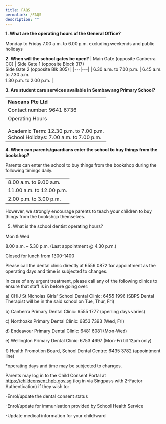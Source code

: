 ```yaml
---
title: FAQS
permalink: /FAQS
description: ""
---
```

**1.    What are the operating hours of the General Office?**


Monday to Friday 7.00 a.m. to 6.00 p.m. excluding weekends and public holidays

 


**2.    When will the school gates be open?**
| Main Gate (opposite Canberra CC) | Side Gate 1 (opposite Block 317)<br>Side Gate 2 (opposite Blk 305) |
|---|---|
| 6.30 a.m. to 7.00 p.m. | 6.45 a.m. to 7.30 a.m.<br>1.30 p.m. to 2.00 p.m. |




**3.    Are student care services available in Sembawang Primary School?**

|  |
|---|
| **Nascans Pte Ltd** |
| Contact number: 9641 6736 |
| Operating Hours<br><br>Academic Term: 12.30 p.m. to 7.00 p.m.<br>School Holidays: 7.00 a.m. to 7.00 p.m. |



**4.    When can parents/guardians enter the school to buy things from the bookshop?**

Parents can enter the school to buy things from the bookshop during the following timings daily.


|  |
|---|
| 8.00 a.m. to 9.00 a.m. |
| 11.00 a.m. to 12.00 p.m.  |
| 2.00 p.m. to 3.00 p.m. |


However, we strongly encourage parents to teach your children to buy things from the bookshop themselves.





5.    What is the school dentist operating hours?


Mon & Wed

8.00 a.m. – 5.30 p.m. (Last appointment @ 4.30 p.m.)

Closed for lunch from 1300-1400

                                                                

Please call the dental clinic directly at 6556 0872 for appointment as the operating days and time is subjected to changes.


In case of any urgent treatment, please call any of the following clinics to ensure that staff is in before going over:

 

a) CHIJ St Nicholas Girls' School Dental Clinic: 6455 1996 (SBPS Dental Therapist will be in the said school on Tue, Thur, Fri)

b) Canberra Primary Dental Clinic: 6555 1777 (opening days varies)

c)  Northoaks Primary Dental Clinic: 6853 7393 (Wed, Fri)

d)  Endeavour Primary Dental Clinic: 6481 6081 (Mon-Wed)

e)  Wellington Primary Dental Clinic: 6753 4697 (Mon-Fri till 12pm only)

f)  Health Promotion Board, School Dental Centre: 6435 3782 (appointment line)

 

*operating days and time may be subjected to changes.

 

Parents may log in to the Child Consent Portal at https://childconsent.hpb.gov.sg (log in via Singpass with 2-Factor Authentication) if they wish to:

-Enrol/update the dental consent status

-Enrol/update for immunisation provided by School Health Service

-Update medical information for your child/ward